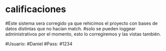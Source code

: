 # calificaciones

#Este sistema sera corregido ya que rehicimos el proyecto con bases de datos distintas que no hacían match.
#solo se pueden loggear administrativos por el momento, esto lo corregiremos y las vistas también.

#Usuario:
#Daniel
#Pass:
#1234
